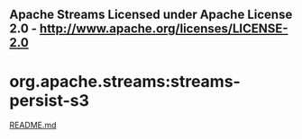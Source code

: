 Apache Streams
Licensed under Apache License 2.0 - http://www.apache.org/licenses/LICENSE-2.0
--------------------------------------------------------------------------------

org.apache.streams:streams-persist-s3
===========================================

[README.md](src/site/markdown/index.md "README")
